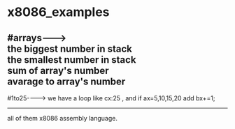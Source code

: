 # x8086_examples

#arrays--->
<br>
the biggest number in stack 
<br>
the smallest number in stack 
<br>
sum of array's number
<br>
avarage to array's number
---------------------------

#1to25---->
we have a loop like cx:25 , and if ax=5,10,15,20 add bx+=1; 

----------------------

all of them x8086 assembly language.




